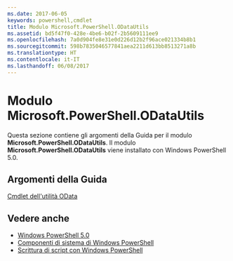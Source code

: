```yaml
---
ms.date: 2017-06-05
keywords: powershell,cmdlet
title: Modulo Microsoft.PowerShell.ODataUtils
ms.assetid: bd5f47f0-428e-4be6-b02f-2b5609111ee9
ms.openlocfilehash: 7a0d904fe8e31e0d226d12b2f96ace021334b8b1
ms.sourcegitcommit: 598b7835046577841aea2211d613bb8513271a8b
ms.translationtype: HT
ms.contentlocale: it-IT
ms.lasthandoff: 06/08/2017
---
```

# <a name="microsoftpowershellodatautils-module"></a>Modulo Microsoft.PowerShell.ODataUtils
Questa sezione contiene gli argomenti della Guida per il modulo **Microsoft.PowerShell.ODataUtils**. Il modulo **Microsoft.PowerShell.ODataUtils** viene installato con Windows PowerShell 5.0.

## <a name="help-topics"></a>Argomenti della Guida
[Cmdlet dell'utilità OData](http://technet.microsoft.com/library/dn818506(v=wps.640).aspx)

## <a name="see-also"></a>Vedere anche
- [Windows PowerShell 5.0](Windows-PowerShell-5.0.md)
- [Componenti di sistema di Windows PowerShell](https://technet.microsoft.com/en-us/library/4b75f1e4-f327-48f3-92ab-bf5435094d41)
- [Scrittura di script con Windows PowerShell](../../getting-started/fundamental/Scripting-with-Windows-PowerShell.md)

